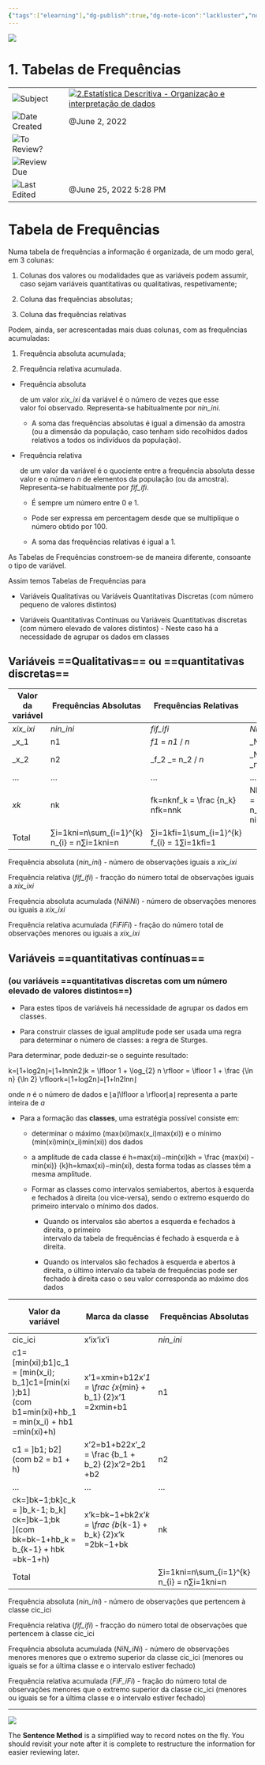 ```yaml
---
{"tags":["elearning"],"dg-publish":true,"dg-note-icon":"lackluster","noteIcon":"lackluster","permalink":"/04-resources-material-para-zettel/elearning/1-tabelas-de-frequencias/","dgPassFrontmatter":true,"created":"2025-10-16T10:21:37.953+01:00","updated":"2025-10-24T12:38:16.016+01:00"}
---
```

 

![](Dashboard/Attachments/icons_notes--sentence%203.png)

# 1. Tabelas de Frequências

|   |   |
|---|---|
|![](Dashboard/Attachments/arrow-northeast_gray%201174.svg)Subject|[![](Dashboard/Attachments/icons_graduate%203.png)2.Estatística Descritiva - Organização e interpretação de dados](../Subjects/2%20Estat%C3%ADstica%20Descritiva%20-%20Organiza%C3%A7%C3%A3o%20e%20interpret%20179774eadd644777924295c57b6ce4f5.html)|
|![](Dashboard/Attachments/calendar_gray%201237.svg)Date Created|@June 2, 2022|
|![](Dashboard/Attachments/checkmark-square_gray%20655.svg)To Review?||
|![](Dashboard/Attachments/formula_gray%20474.svg)Review Due||
|![](Dashboard/Attachments/clock_gray%20106.svg)Last Edited|@June 25, 2022 5:28 PM|

# Tabela de Frequências

Numa tabela de frequências a informação é organizada, de um modo geral, em 3 colunas:

1. Colunas dos valores ou modalidades que as variáveis podem assumir, caso sejam variáveis quantitativas ou qualitativas, respetivamente;

2. Coluna das frequências absolutas;

3. Coluna das frequências relativas

Podem, ainda, ser acrescentadas mais duas colunas, com as frequências acumuladas:

1. Frequência absoluta acumulada;

2. Frequência relativa acumulada.

- Frequência absoluta
    
    de um valor _xix_ixi​_﻿ da variável é o número de vezes que esse  
    valor foi observado. Representa-se habitualmente por _nin_ini​_﻿.
    
    - A soma das frequências absolutas é igual a dimensão da amostra (ou a dimensão da população, caso tenham sido recolhidos dados relativos a todos os indivíduos da população).
    

- Frequência relativa
    
    de um valor da variável é o quociente entre a frequência absoluta desse valor e o número _n_ de elementos da população (ou da amostra).  
    Representa-se habitualmente por _fif_ifi​_﻿.
    
    - É sempre um número entre 0 e 1.
    
    - Pode ser expressa em percentagem desde que se multiplique o número obtido por 100.
    
    - A soma das frequências relativas é igual a 1.
    

As Tabelas de Frequências constroem-se de maneira diferente, consoante o tipo de variável.

Assim temos Tabelas de Frequências para

- Variáveis Qualitativas ou Variáveis Quantitativas Discretas (com número pequeno de valores distintos)

- Variáveis Quantitativas Contínuas ou Variáveis Quantitativas discretas (com número elevado de valores distintos) - Neste caso há a necessidade de agrupar os dados em classes

## Variáveis ==**Qualitativas**== ou **==quantitativas discretas==**

|Valor da variável|Frequências Absolutas|Frequências Relativas|Frequências Absolutas Acumuladas|Frequências Relativas Acumuladas|
|---|---|---|---|---|
|_xix_ixi​_|_nin_ini​_|_fif_ifi​_|_NiN_iNi​_|_FiF_iFi​_|
|_x_1|n1|_f1_ = _n1_ / _n_|_N_1 = _n_1|_F_1 = _f_1|
|_x_2|n2|_f_2 _= n_2 / _n_|_N_2 = _n_1 + _n_2|_F_2 = _f_1 + _f_2|
|…|…|…|…|…|
|_xk_|nk|fk=nknf_k = \frac {n_k} nfk​=nnk​​|Nk=∑i=1kni=nN_k = \sum_{i = 1}^{k} n_i = nNk​=∑i=1k​ni​=n|_Fk=∑i=1kfi=1F_k = \sum_{i=1}^{k} f_i = 1Fk​=∑i=1k​fi​=1_|
|Total|∑i=1kni=n\sum_{i=1}^{k} n_{i} = n∑i=1k​ni​=n|∑i=1kfi=1\sum_{i=1}^{k} f_{i} = 1∑i=1k​fi​=1|||

Frequência absoluta (_nin_ini​_﻿) - número de observações iguais a _xix_ixi​_﻿

Frequência relativa (_fif_ifi​_﻿) - fracção do número total de observações iguais a _xix_ixi​_﻿

Frequência absoluta acumulada (_NiNiNi_﻿) - número de observações menores ou iguais a _xix_ixi​_﻿

Frequência relativa acumulada (_FiFiFi_﻿) - fração do número total de observações menores ou iguais a _xix_ixi​_﻿

## Variáveis ==quantitativas contínuas==

### (ou variáveis ==quantitativas discretas com um número elevado de valores distintos==)

- Para estes tipos de variáveis há necessidade de agrupar os dados em classes.

- Para construir classes de igual amplitude pode ser usada uma regra para determinar o número de classes: a regra de Sturges.

Para determinar, pode deduzir-se o seguinte resultado:

k=⌊1+log⁡2n⌋=⌊1+ln⁡nln⁡2⌋k = \lfloor 1 + \log_{2} n \rfloor = \lfloor 1 + \frac {\ln n} {\ln 2} \rfloork=⌊1+log2​n⌋=⌊1+ln2lnn​⌋﻿

onde _n_ é o número de dados e ⌊a⌋\lfloor a \rfloor⌊a⌋﻿ representa a parte inteira de _a_

- Para a formação das **classes**, uma estratégia possível consiste em:
    
    - determinar o máximo (max(xi)max(x_i)max(xi​)﻿) e o mínimo (min(xi)min(x_i)min(xi​)﻿) dos dados
    
    - a amplitude de cada classe é h=max(xi)−min(xi)kh = \frac {max(xi) - min(xi)} {k}h=kmax(xi)−min(xi)​﻿, desta forma todas as classes têm a mesma amplitude.
    
    - Formar as classes como intervalos semiabertos, abertos à esquerda e fechados à direita (ou vice-versa), sendo o extremo esquerdo do primeiro intervalo o mínimo dos dados.
        
        - Quando os intervalos são abertos a esquerda e fechados à direita, o primeiro  
            intervalo da tabela de frequências é fechado à esquerda e à direita.
        
        - Quando os intervalos são fechados à esquerda e abertos à direita, o último intervalo da tabela de frequências pode ser fechado à direita caso o seu valor corresponda ao máximo dos dados

|Valor da variável|Marca da classe|Frequências Absolutas|Frequências Relativas|Frequências Absolutas Acumuladas|Frequências Relativas Acumuladas|
|---|---|---|---|---|---|
|cic_ici​|x’ix’ix’i|_nin_ini​_|_fif_ifi​_|_NiN_iNi​_|_FiF_iFi​_|
|c1=[min(xi);b1]c_1 = [min(x_i); b_1]c1​=[min(xi​);b1​]﻿  <br>(com b1=min(xi)+hb_1 = min(x_i) + hb1​=min(xi​)+h﻿)|x’1=xmin+b12x’_1 = \frac {x_{min} + b_1} {2}x’1​=2xmin​+b1​​|n1|_f1=n1nf_1 = \frac{n1}{n}f1​=nn1​_|_N_1 = _n_1|_F_1 = _f_1|
|c1 = ]b1; b2]  <br>(com b2 = b1 + h)|x’2=b1+b22x’_2 = \frac {b_1 + b_2} {2}x’2​=2b1​+b2​​|n2|_f2=n2nf_2 = \frac{n2}{n}f2​=nn2​_|_N_2 = _n_1 + _n_2|_F_2 = _f_1 + _f_2|
|…|…|…|…|…|…|
|ck=]bk−1;bk]c_k = ]b_k-1; b_k] ck​=]bk​−1;bk​]﻿(com bk=bk−1+hb_k = b_{k-1} + hbk​=bk−1​+h﻿)|x’k=bk−1+bk2x’_k = \frac {b_{k-1} + b_k} {2}x’k​=2bk−1​+bk​​|nk|fk=nknf_k = \frac{n_k}{n}fk​=nnk​​|Nk=∑i=1kni=nN_k = \sum_{i = 1}^{k} n_i = nNk​=∑i=1k​ni​=n|Fk=∑i=1kfi=1F_k = \sum_{i = 1}^{k} f_i = 1Fk​=∑i=1k​fi​=1|
|Total||∑i=1kni=n\sum_{i=1}^{k} n_{i} = n∑i=1k​ni​=n|∑i=1kfi=1\sum_{i=1}^{k} f_{i} = 1∑i=1k​fi​=1|n/a|n/a|

Frequência absoluta (_nin_ini​_﻿) - número de observações que pertencem à classe cic_ici​﻿

Frequência relativa (_fif_ifi​_﻿) - fracção do número total de observações que pertencem à classe cic_ici​﻿

Frequência absoluta acumulada (_NiN_iNi​_﻿) - número de observações menores menores que o extremo superior da classe cic_ici​﻿ (menores ou iguais se for a última classe e o intervalo estiver fechado)

Frequência relativa acumulada (_FiF_iFi​_﻿) - fração do número total de observações menores que o extremo superior da classe cic_ici​﻿ (menores ou iguais se for a última classe e o intervalo estiver fechado)

---

![](Dashboard/Attachments/icons_questions%203.png)

The **Sentence Method** is a simplified way to record notes on the fly. You should revisit your note after it is complete to restructure the information for easier reviewing later.